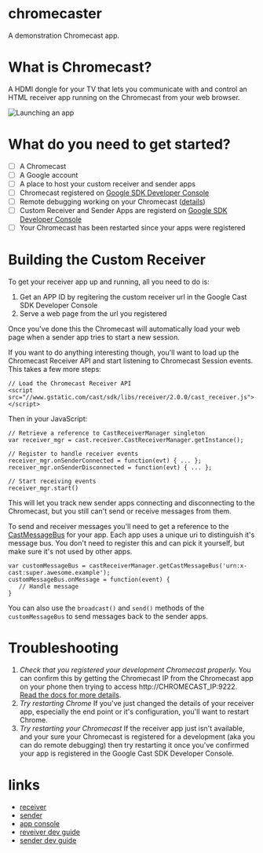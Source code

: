 chromecaster
============

A demonstration Chromecast app.


What is Chromecast?
============

A HDMI dongle for your TV that lets you communicate with and control an HTML receiver app running on the Chromecast from your web browser.

![Launching an app](https://docs.google.com/drawings/d/1LkJFn5XWxA_KPXxmrV0bqGMHrY5CeY0zD_TYqsbl0bE/pub?w=960&h=720)

What do you need to get started?
=====

* [ ] A Chromecast
* [ ] A Google account
* [ ] A place to host your custom receiver and sender apps
* [ ] Chromecast registered on [Google SDK Developer Console](https://cast.google.com/publish/#/devices)
* [ ] Remote debugging working on your Chromecast ([details](https://developers.google.com/cast/docs/custom_receiver#debugging))
* [ ] Custom Receiver and Sender Apps are registerd on [Google SDK Developer Console](https://cast.google.com/publish/#/applications)
* [ ] Your Chromecast has been restarted since your apps were registered

Building the Custom Receiver
=====
To get your receiver app up and running, all you need to do is:

1. Get an APP ID by regitering the custom receiver url in the Google Cast SDK Developer Console
2. Serve a web page from the url you registered

Once you've done this the Chromecast will automatically load your web page when a sender app tries to start a new session.

If you want to do anything interesting though, you'll want to load up the Chromecast Receiver API and start listening to Chromecast Session events. This takes a few more steps:

    // Load the Chromecast Receiver API
    <script src="//www.gstatic.com/cast/sdk/libs/receiver/2.0.0/cast_receiver.js"></script>
    
Then in your JavaScript:

    // Retrieve a reference to CastReceiverManager singleton
    var receiver_mgr = cast.receiver.CastReceiverManager.getInstance();
    
    // Register to handle receiver events
    receiver_mgr.onSenderConnected = function(evt) { ... };
    receiver_mgr.onSenderDisconnected = function(evt) { ... };
    
    // Start receiving events
    receiver_mgr.start()

This will let you track new sender apps connecting and disconnecting to the Chromecast, but you still can't send or receive messages from them.

To send and receiver messages you'll need to get a reference to the [CastMessageBus](https://developers.google.com/cast/docs/reference/receiver/cast.receiver.CastMessageBus) for your app. Each app uses a unique uri to distinguish it's message bus. You don't need to register this and can pick it yourself, but make sure it's not used by other apps.

    var customMessageBus = castReceiverManager.getCastMessageBus('urn:x-cast:super.awesome.example');
    customMessageBus.onMessage = function(event) {
       // Handle message
    }

You can also use the `broadcast()` and `send()` methods of the `customMessageBus` to send messages back to the sender apps.


Troubleshooting
===
1. *Check that you registered your development Chromecast properly.* You can confirm this by getting the Chromecast IP from the Chromecast app on your phone then trying to access http://CHROMECAST_IP:9222. [Read the docs for more details](https://developers.google.com/cast/docs/custom_receiver#debugging).
2. *Try restarting Chrome* If you've just changed the details of your receiver app, especially the end point or it's configuration, you'll want to restart Chrome.
3. *Try restarting your Chromecast* If the receiver app just isn't available, and your sure your Chromecast is registered for a development (aka you can do remote debugging) then try restarting it once you've confirmed your app is registered in the Google Cast SDK Developer Console.

links
======

* [receiver](http://markbennett.ca/chromecaster/receiver.html)
* [sender](http://markbennett.ca/chromecaster/sender.html)
* [app console](https://cast.google.com/publish/#/overview)
* [reveiver dev guide](https://developers.google.com/cast/docs/custom_receiver)
* [sender dev guide](https://developers.google.com/cast/docs/chrome_sender)

